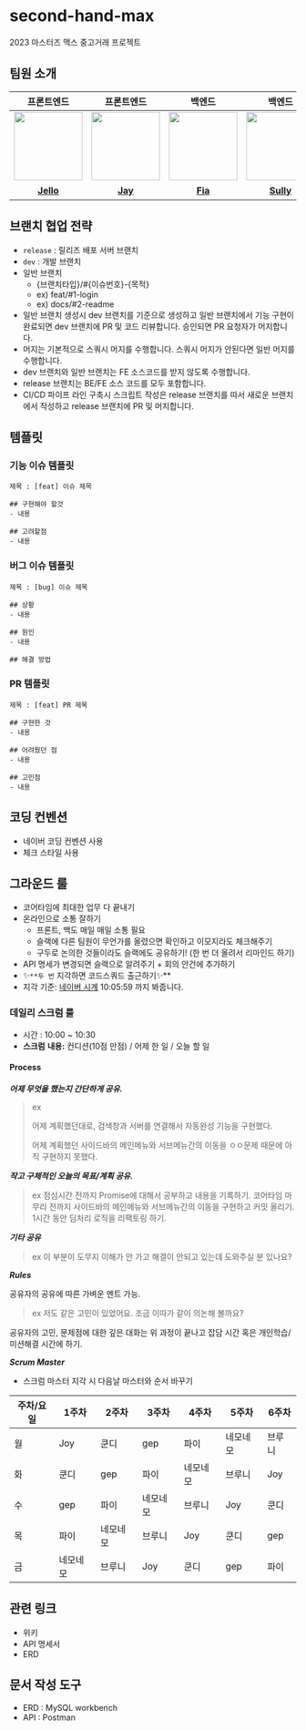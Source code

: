 # second-hand-max
2023 마스터즈 맥스 중고거래 프로젝트


## 팀원 소개

|                                                       프론트엔드                                                       |                                                      프론트엔드                                                      |                                                       백엔드                                                       |                                                       백엔드                                                       |                                                         백엔드                                                         |                                                               백엔드                                                               |
|:-----------------------------------------------------------------------------------------------------------------:|:---------------------------------------------------------------------------------------------------------------:|:---------------------------------------------------------------------------------------------------------------:|:---------------------------------------------------------------------------------------------------------------:|:-------------------------------------------------------------------------------------------------------------------:|:-------------------------------------------------------------------------------------------------------------------------------:|
| <a href="https://github.com/hjsong333"><img src = "https://avatars.githubusercontent.com/u/60080167?v=4" width="120px;"> | <a href="https://github.com/altmit"><img src = "https://avatars.githubusercontent.com/u/41321198?v=4" width="120px;"> | <a href="https://github.com/yeonise"><img src = "https://avatars.githubusercontent.com/u/105152276?v=4" width="120px;"> | <a href="https://github.com/won4885"><img src = "https://avatars.githubusercontent.com/won4885" width="120px;"> | <a href="https://github.com/Jeongwisdom"><img src = "https://avatars.githubusercontent.com/u/108439935?v=4" width="120px;"> | <a href="https://github.com/yonghwankim-dev"><img src = "https://avatars.githubusercontent.com/yonghwankim-dev" width="120px;"> |                                         |                                         |
|                                     [**Jello**](https://github.com/hjsong333)                                      |                                      [**Jay**](https://github.com/altmit)                                      |                                      [**Fia**](https://github.com/yeonise)                                      |                                     [**Sully**](https://github.com/won4885)                                     |                                       [**위즈**](https://github.com/Jeongwisdom)                                        |                                         [**네모네모**](https://github.com/yonghwankim-dev)                                          |


## 브랜치 협업 전략
- `release` : 릴리즈 배포 서버 브랜치
- `dev` : 개발 브랜치
- 일반 브랜치
  - {브랜치타입}/#{이슈번호}-{목적}
  - ex) feat/#1-login
  - ex) docs/#2-readme
- 일반 브랜치 생성시 dev 브랜치를 기준으로 생성하고 일반 브랜치에서 기능 구현이 완료되면 dev 브랜치에 PR 및 코드 리뷰합니다. 승인되면 PR 요청자가 머지합니다.
- 머지는 기본적으로 스쿼시 머지를 수행합니다. 스쿼시 머지가 안된다면 일반 머지를 수행합니다.
- dev 브랜치와 일반 브랜치는 FE 소스코드를 받지 않도록 수행합니다.
- release 브랜치는 BE/FE 소스 코드를 모두 포함합니다.
- CI/CD 파이프 라인 구축시 스크립트 작성은 release 브랜치를 따서 새로운 브랜치에서 작성하고 release 브랜치에 PR 및 머지합니다. 

## 템플릿
### 기능 이슈 템플릿
```
제목 : [feat] 이슈 제목

## 구현해야 할것
- 내용

## 고려할점
- 내용
```

### 버그 이슈 템플릿
```
제목 : [bug] 이슈 제목

## 상황
- 내용

## 원인
- 내용

## 해결 방법
```

### PR 템플릿
```
제목 : [feat] PR 제목

## 구현한 것
- 내용

## 어려웠던 점
- 내용

## 고민점
- 내용
```


## 코딩 컨벤션
- 네이버 코딩 컨벤션 사용
- 체크 스타일 사용

## 그라운드 룰
- 코어타임에 최대한 업무 다 끝내기
- 온라인으로 소통 잘하기
    - 프론트, 백도 매일 매일 소통 필요
    - 슬랙에 다른 팀원이 무언가를 올렸으면 확인하고 이모지라도 체크해주기
    - 구두로 논의한 것들이라도 슬랙에도 공유하기! (한 번 더 올려서 리마인드 하기)
- API 명세가 변경되면 슬랙으로 알려주기 + 회의 안건에 추가하기
- ✨`**두 번` 지각하면 코드스쿼드 출근하기✨**
- 지각 기준: [네이버 시계](https://time.navyism.com/?host=naver.com) 10:05:59 까지 봐줍니다.

### 데일리 스크럼 룰

- 시간 : 10:00 ~ 10:30
- **스크럼** **내용:** 컨디션(10점 만점) / 어제 한 일 / 오늘 할 일

#### Process

***어제 무엇을 했는지 간단하게 공유.***

> ex
> 
> 
> 어제 계획했던대로, 검색창과 서버를 연결해서 자동완성 기능을 구현했다.
> 
> 어제 계획했던 사이드바의 메인메뉴와 서브메뉴간의 이동을 ㅇㅇ문제 때문에 아직 구현하지 못했다.
> 

***작고 구체적인 오늘의 목표/계획 공유.***

> ex
점심시간 전까지 Promise에 대해서 공부하고 내용을 기록하기. 코어타임 마무리 전까지 사이드바의 메인메뉴와 서브메뉴간의 이동을 구현하고 커밋 올리기. 1시간 동안 딤처리 로직을 리팩토링 하기.
> 

***기타 공유***

> ex
이 부분이 도무지 이해가 안 가고 해결이 안되고 있는데 도와주실 분 있나요?
> 

***Rules***

공유자의 공유에 따른 가벼운 멘트 가능.

> ex
저도 같은 고민이 있었어요. 조금 이따가 같이 의논해 볼까요?
> 

공유자의 고민, 문제점에 대한 깊은 대화는 위 과정이 끝나고 잡담 시간 혹은 개인학습/미션해결 시간에 하기.

***Scrum Master***

- 스크럼 마스터 지각 시 다음날 마스터와 순서 바꾸기

| 주차/요일 | 1주차 | 2주차 | 3주차 | 4주차 | 5주차 | 6주차 |
| --- | --- | --- | --- | --- | --- | --- |
| 월 | Joy | 쿤디 | gep | 파이 | 네모네모 | 브루니 |
| 화 | 쿤디 | gep | 파이 | 네모네모 | 브루니 | Joy |
| 수 | gep | 파이 | 네모네모 | 브루니 | Joy | 쿤디 |
| 목 | 파이 | 네모네모 | 브루니 | Joy | 쿤디 | gep |
| 금 | 네모네모 | 브루니 | Joy | 쿤디 | gep | 파이 |

## 관련 링크
- 위키
- API 명세서
- ERD

## 문서 작성 도구
- ERD : MySQL workbench
- API : Postman
